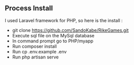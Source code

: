 ## Process Install

I used Laravel framework for PHP, so here is the install :

- git clone https://github.com/SandoKabe/RikeGames.git  
- Execute sql file on the MySql database
- In command prompt go to PHP/myapp  
- Run composer install
- Run cp .env.example .env
- Run php artisan serve
